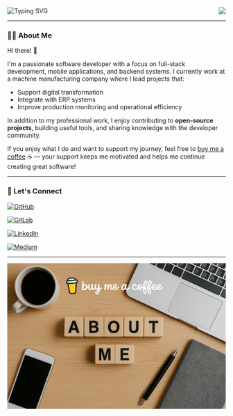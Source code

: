 <div class="row">
  <div class="col-1">
    <img align="right" src="https://visitor-badge.laobi.icu/badge?page_id=barishalici.visitor-badge">
  </div>
  <div class="col-11">
    <img src="https://readme-typing-svg.herokuapp.com?font=Fira+Code&pause=250&size=35&random=false&width=850&lines=Hello%2C+There!%F0%9F%91%8B;You+can+use+linkedin+to+contact+me." alt="Typing SVG" />
  </div>
</div>

---

### 👨‍💻 About Me

Hi there! 👋

I'm a passionate software developer with a focus on full-stack development, mobile applications, and backend systems.
I currently work at a machine manufacturing company where I lead projects that:

- Support digital transformation
- Integrate with ERP systems
- Improve production monitoring and operational efficiency

In addition to my professional work, I enjoy contributing to **open-source projects**, building useful tools, and sharing knowledge with the developer community.

If you enjoy what I do and want to support my journey, feel free to [buy me a coffee](https://coff.ee/ibarish) ☕ — your support keeps me motivated and helps me continue creating great software!

---

### 🔗 Let's Connect

[![GitHub](https://img.shields.io/badge/GitHub-Follow%20me-181717?logo=github&logoColor=white&style=for-the-badge)](https://github.com/ibarish)

[![GitLab](https://img.shields.io/badge/GitLab-Check%20my%20Projects-FC6D26?logo=gitlab&logoColor=white&style=for-the-badge)](https://gitlab.com/ibarish)

[![LinkedIn](https://img.shields.io/badge/LinkedIn-Connect%20with%20me-0077B5?logo=linkedin&logoColor=white&style=for-the-badge)](https://www.linkedin.com/in/ibaris/)

[![Medium](https://img.shields.io/badge/Medium-Read%20my%20Articles-000000?logo=medium&logoColor=white&style=for-the-badge)](https://medium.com/@ibarish)

---

[![Buy Me a Coffee](https://raw.githubusercontent.com/ibarish/ibarish/main/assets/images/cover.png)](https://coff.ee/ibarish)

<!--
**ibarish/ibarish** is a ✨ _special_ ✨ repository because its `README.md` (this file) appears on your GitHub profile.

Here are some ideas to get you started:

- 🔭 I’m currently working on ...
- 🌱 I’m currently learning ...
- 👯 I’m looking to collaborate on ...
- 🤔 I’m looking for help with ...
- 💬 Ask me about ...
- 📫 How to reach me: ...
- 😄 Pronouns: ...
- ⚡ Fun fact: ...
-->
